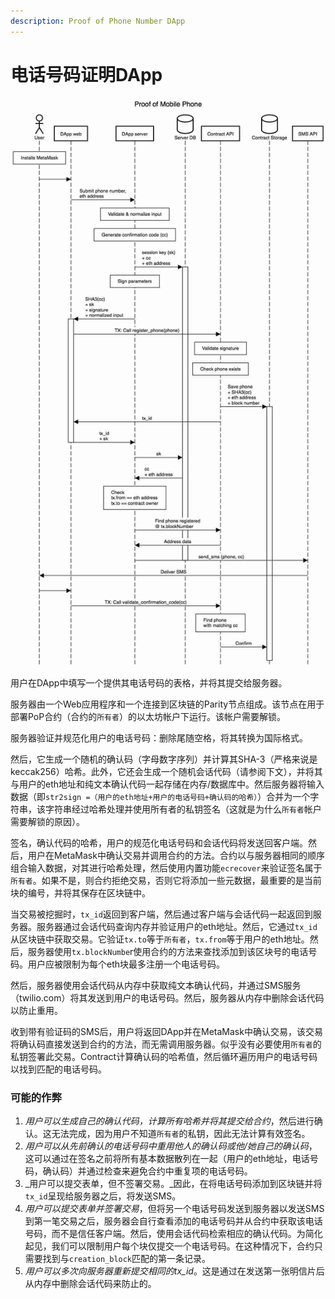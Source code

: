 ```yaml
---
description: Proof of Phone Number DApp
---
```


# 电话号码证明DApp

![&#x70B9;&#x51FB;&#x56FE;&#x7247;&#x53EF;&#x653E;&#x5927;](../../../../.gitbook/assets/pona.png)

用户在DApp中填写一个提供其电话号码的表格，并将其提交给服务器。

服务器由一个Web应用程序和一个连接到区块链的Parity节点组成。该节点在用于部署PoP合约（合约的`所有者`）的以太坊帐户下运行。该帐户需要解锁。

服务器验证并规范化用户的电话号码：删除尾随空格，将其转换为国际格式。

然后，它生成一个随机的确认码（字母数字序列）并计算其SHA-3（严格来说是keccak256）哈希。此外，它还会生成一个随机会话代码（请参阅下文），并将其与用户的eth地址和纯文本确认代码一起存储在内存/数据库中。然后服务器将输入数据（即`str2sign =（用户的eth地址+用户的电话号码+确认码的哈希）`）合并为一个字符串，该字符串经过哈希处理并使用所有者的私钥签名（这就是为什么`所有者`帐户需要解锁的原因）。

签名，确认代码的哈希，用户的规范化电话号码和会话代码将发送回客户端。然后，用户在MetaMask中确认交易并调用合约的方法。合约以与服务器相同的顺序组合输入数据，对其进行哈希处理，然后使用内置功能`ecrecover`来验证签名属于`所有者`。如果不是，则合约拒绝交易，否则它将添加一些元数据，最重要的是当前块的编号，并将其保存在区块链中。

当交易被挖掘时，`tx_id`返回到客户端，然后通过客户端与会话代码一起返回到服务器。服务器通过会话代码查询内存并验证用户的eth地址。然后，它通过`tx_id`从区块链中获取交易。它验证`tx.to`等于`所有者`，`tx.from`等于用户的eth地址。然后，服务器使用`tx.blockNumbe`r使用合约的方法来查找添加到该区块号的电话号码。用户应被限制为每个eth块最多注册一个电话号码。

然后，服务器使用会话代码从内存中获取纯文本确认代码，并通过SMS服务（twilio.com）将其发送到用户的电话号码。然后，服务器从内存中删除会话代码以防止重用。

收到带有验证码的SMS后，用户将返回DApp并在MetaMask中确认交易，该交易将确认码直接发送到合约的方法，而无需调用服务器。似乎没有必要使用`所有者`的私钥签署此交易。Contract计算确认码的哈希值，然后循环遍历用户的电话号码以找到匹配的电话号码。

### 可能的作弊 

1. _用户可以生成自己的确认代码，计算所有哈希并将其提交给合约_，然后进行确认。这无法完成，因为用户不知道`所有者`的私钥，因此无法计算有效签名。
2. _用户可以从先前确认的电话号码中重用他人的确认码或他/她自己的确认码_，这可以通过在签名之前将所有基本数据散列在一起（用户的eth地址，电话号码，确认码）并通过检查来避免合约中重复项的电话号码。
3. _用户可以提交表单，但不签署交易。_因此，在将电话号码添加到区块链并将`tx_id`呈现给服务器之后，将发送SMS。
4. _用户可以提交表单并签署交易_，但将另一个电话号码发送到服务器以发送SMS到第一笔交易之后，服务器会自行查看添加的电话号码并从合约中获取该电话号码，而不是信任客户端。然后，使用会话代码检索相应的确认代码。为简化起见，我们可以限制用户每个块仅提交一个电话号码。在这种情况下，合约只需要找到与`creation_block`匹配的第一条记录。
5. _用户可以多次向服务器重新提交相同的tx\_id_。这是通过在发送第一张明信片后从内存中删除会话代码来防止的。

